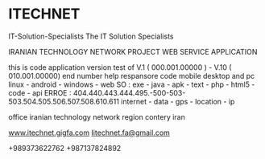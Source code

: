 # ITECHNET
IT-Solution-Specialists
The IT Solution Specialists

IRANIAN TECHNOLOGY NETWORK PROJECT WEB SERVICE APPLICATION

this is code application version test of V.1 ( 000.001.00000 ) - V.10 ( 010.001.00000) end number help respansore code mobile desktop and pc linux - android - windows - web SO : exe - java - apk - text - php - html5 - code - api ERROE : 404.440.443.444.495.-500-503-503.504.505.506.507.508.610.611 internet - data - gps - location - ip

office iranian technology network region contery iran

www.itechnet.gigfa.com Iitechnet.fa@gmail.com

+989373622762 +987137824892
